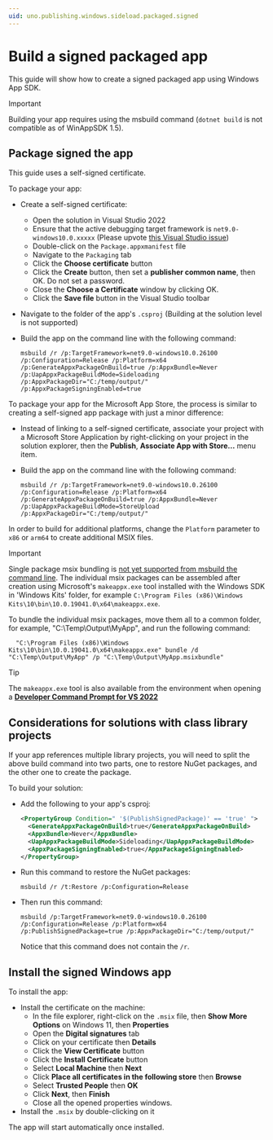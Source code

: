 ```yaml
---
uid: uno.publishing.windows.sideload.packaged.signed
---
```


# Build a signed packaged app

This guide will show how to create a signed packaged app using Windows App SDK.

> [!IMPORTANT]
> Building your app requires using the msbuild command (`dotnet build` is not compatible as of WinAppSDK 1.5).

## Package signed the app

This guide uses a self-signed certificate.

To package your app:

- Create a self-signed certificate:
  - Open the solution in Visual Studio 2022
  - Ensure that the active debugging target framework is `net9.0-windows10.0.xxxxx` (Please upvote [this Visual Studio issue](https://developercommunity.visualstudio.com/t/Double-clicking-on-a-PackageAppxmanifes/10658683))
  - Double-click on the `Package.appxmanifest` file
  - Navigate to the `Packaging` tab
  - Click the **Choose certificate** button
  - Click the **Create** button, then set a **publisher common name**, then OK. Do not set a password.
  - Close the **Choose a Certificate** window by clicking OK.
  - Click the **Save file** button in the Visual Studio toolbar
- Navigate to the folder of the app's `.csproj` (Building at the solution level is not supported)
- Build the app on the command line with the following command:

  ```shell
  msbuild /r /p:TargetFramework=net9.0-windows10.0.26100 /p:Configuration=Release /p:Platform=x64 /p:GenerateAppxPackageOnBuild=true /p:AppxBundle=Never /p:UapAppxPackageBuildMode=Sideloading /p:AppxPackageDir="C:/temp/output/" /p:AppxPackageSigningEnabled=true
  ```

To package your app for the Microsoft App Store, the process is similar to creating a self-signed app package with just a minor difference:

- Instead of linking to a self-signed certificate, associate your project with a Microsoft Store Application by right-clicking on your project in the solution explorer, then the **Publish**, **Associate App with Store...** menu item.
- Build the app on the command line with the following command:

  ```shell
  msbuild /r /p:TargetFramework=net9.0-windows10.0.26100 /p:Configuration=Release /p:Platform=x64 /p:GenerateAppxPackageOnBuild=true /p:AppxBundle=Never /p:UapAppxPackageBuildMode=StoreUpload /p:AppxPackageDir="C:/temp/output/"
  ```

In order to build for additional platforms, change the `Platform` parameter to `x86` or `arm64` to create additional MSIX files.

> [!IMPORTANT]
> Single package msix bundling is [not yet supported from msbuild the command line](https://learn.microsoft.com/windows/apps/windows-app-sdk/single-project-msix?tabs=csharp#automate-building-and-packaging-your-single-project-msix-app). The individual msix packages can be assembled after creation using Microsoft's `makeappx.exe` tool installed with the Windows SDK in 'Windows Kits' folder, for example `C:\Program Files (x86)\Windows Kits\10\bin\10.0.19041.0\x64\makeappx.exe`.

To bundle the individual msix packages, move them all to a common folder, for example, "C:\Temp\Output\MyApp", and run the following command:

```shell
  "C:\Program Files (x86)\Windows Kits\10\bin\10.0.19041.0\x64\makeappx.exe" bundle /d "C:\Temp\Output\MyApp" /p "C:\Temp\Output\MyApp.msixbundle"
```

> [!TIP]
> The `makeappx.exe` tool is also available from the environment when opening a [**Developer Command Prompt for VS 2022**](https://learn.microsoft.com/en-us/visualstudio/ide/reference/command-prompt-powershell?view=vs-2022)

## Considerations for solutions with class library projects

If your app references multiple library projects, you will need to split the above build command into two parts, one to restore NuGet packages, and the other one to create the package.

To build your solution:

- Add the following to your app's csproj:

  ```xml
  <PropertyGroup Condition=" '$(PublishSignedPackage)' == 'true' ">
    <GenerateAppxPackageOnBuild>true</GenerateAppxPackageOnBuild>
    <AppxBundle>Never</AppxBundle>
    <UapAppxPackageBuildMode>Sideloading</UapAppxPackageBuildMode>
    <AppxPackageSigningEnabled>true</AppxPackageSigningEnabled>  
  </PropertyGroup>
  ```

- Run this command to restore the NuGet packages:

  ```shell
  msbuild /r /t:Restore /p:Configuration=Release
  ```

- Then run this command:

  ```shell
  msbuild /p:TargetFramework=net9.0-windows10.0.26100 /p:Configuration=Release /p:Platform=x64 /p:PublishSignedPackage=true /p:AppxPackageDir="C:/temp/output/"
  ```

  Notice that this command does not contain the `/r`.

## Install the signed Windows app

To install the app:

- Install the certificate on the machine:
  - In the file explorer, right-click on the `.msix` file, then **Show More Options** on Windows 11, then **Properties**
  - Open the **Digital signatures** tab
  - Click on your certificate then **Details**
  - Click the **View Certificate** button
  - Click the **Install Certificate** button
  - Select **Local Machine** then **Next**
  - Click **Place all certificates in the following store** then **Browse**
  - Select **Trusted People** then **OK**
  - Click **Next**, then **Finish**
  - Close all the opened properties windows.
- Install the `.msix` by double-clicking on it

The app will start automatically once installed.
